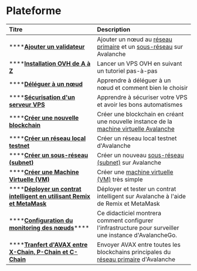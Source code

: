 # Plateforme

| Titre | Description |
| :--- | :--- |
| \*\*\*\*[**Ajouter un validateur**](ajouter-un-validateur.md) | Ajouter un nœud au [réseau primaire](../../apprendre/presentation-du-systeme/) et un [sous-réseau](../../apprendre/presentation-du-systeme/#sous-reseaux-subnets) sur Avalanche |
| \*\*\*\*[**Installation OVH de A à Z**](instalation-ovh-de-a-a-z.md) | Lancer un VPS OVH en suivant un tutoriel pas-à-pas |
| \*\*\*\*[**Déléguer à un nœud**](deleguer-a-un-noeud.md) | Apprendre à déléguer à un nœud et comment bien le choisir |
| \*\*\*\*[**Sécurisation d'un serveur VPS**](securisation-dun-serveur-vps.md) | Apprendre à sécuriser votre VPS et avoir les bons automatismes |
| \*\*\*\*[**Créer une nouvelle blockchain**](creer-une-nouvelle-blockchain.md) | Créer une blockchain en créant une nouvelle instance de la [machine virtuelle Avalanche](../../apprendre/presentation-du-systeme/#chaine-dechange-x-chain) |
| \*\*\*\*[**Créer un réseau local testnet**](creer-un-reseau-local-testnet.md) | Créer un réseau local testnet d'Avalanche |
| \*\*\*\*[**Créer un sous-réseau \(subnet\)**](creer-un-sous-reseau-subnet.md) | Créer un nouveau [sous-réseau \(subnet\)](https://app.gitbook.com/@nicolas-avalabs/s/avalanche-tutoriels/~/drafts/-MLUm20IvXzNp8g3dJ0d/apprendre/presentation-du-systeme#sous-reseaux-subnets/~/settings/customization) sur Avalanche |
| \*\*\*\*[**Créer une Machine Virtuelle \(VM\)**](creer-une-machine-virtuelle.md) | Créer une [machine virtuelle \(VM\)](../../apprendre/presentation-du-systeme/#machine-virtuelle-vm) très simple |
| \*\*\*\*[**Déployer un contrat intelligent en utilisant Remix et MetaMask**](deployer-un-contrat-intelligent.md) | Déployer et tester un contrat intelligent sur Avalanche à l'aide de Remix et MetaMask |
| \*\*\*\*[**Configuration du monitoring des nœuds**](configuration-du-monitoring-des-noeuds.md)\*\*\*\* | Ce didacticiel montrera comment configurer l'infrastructure pour surveiller une instance d'AvalancheGo. |
| \*\*\*\*[**Tranfert d'AVAX entre X-Chain, P-Chain et C-Chain**](tranfert-davax-entre-les-chaines.md) | Envoyer AVAX entre toutes les blockchains principales du [réseau primaire](https://app.gitbook.com/@nicolas-avalabs/s/avalanche-tutoriels/~/drafts/-MLUm20IvXzNp8g3dJ0d/apprendre/presentation-du-systeme/~/settings/customization) d'Avalanche |



